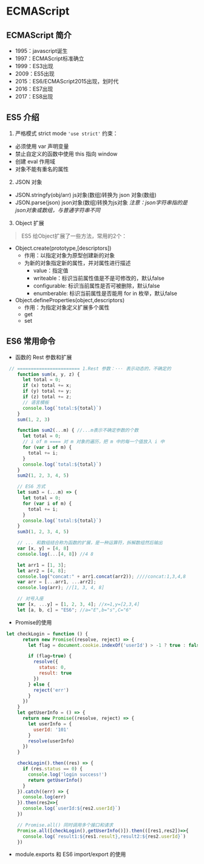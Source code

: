 # ECMAScript
## ECMAScript 简介
- 1995：javascript诞生
- 1997：ECMAScript标准确立
- 1999：ES3出现
- 2009：ES5出现
- 2015：ES6/ECMAScript2015出现，划时代
- 2016：ES7出现
- 2017：ES8出现

## ES5 介绍

1. 严格模式 strict mode
`'use strict'`
约束：
+ 必须使用 var 声明变量
+ 禁止自定义的函数中使用 this 指向 window
+ 创建 eval 作用域
+ 对象不能有重名的属性

2. JSON 对象
+ JSON.stringfy(obj/arr) js对象(数组)转换为 json 对象(数组)
+ JSON.parse(json)  json对象(数组)转换为js对象
*注意：json字符串指的是json对象或数组，与普通字符串不同*

3. Object 扩展
> ES5 给Object扩展了一些方法，常用的2个：
+ Object.create(prototype,[descriptors])
   + 作用：以指定对象为原型创建新的对象
   + 为新的对象指定新的属性，并对属性进行描述
      - value：指定值
      - writeable：标识当前属性值是不是可修改的，默认false
      - configurable: 标识当前属性是否可被删除，默认false
      - enumberable: 标识当前属性是否能用 for in 枚举，默认false
+ Object.defineProperties(object,descriptors)
   + 作用：为指定对象定义扩展多个属性
   + get   
   + set


## ES6 常用命令

- 函数的 Rest 参数和扩展
```js
 // ======================= 1.Rest 参数：··· 表示动态的，不确定的
    function sum(x, y, z) {
      let total = 0;
      if (x) total += x;
      if (y) total += y;
      if (z) total += z;
      // 语言模板
      console.log(`total:${total}`)
    }
    sum(1, 2, 3)

    function sum2(...m) { //...m表示不确定参数的个数
      let total = 0;
      // i of m ==== 对 m 对象的遍历，把 m 中的每一个值放入 i 中
      for (var i of m) {
        total += i;
      }
      console.log(`total:${total}`)
    }
    sum2(1, 2, 3, 4, 5)

    // ES6 方式
    let sum3 = (...m) => {
      let total = 0;
      for (var i of m) {
        total += i;
      }
      console.log(`total:${total}`)
    }
    sum3(1, 2, 3, 4, 5)

    // ... 和数组结合称为函数的扩展，是一种运算符，拆解数组然后输出
    var [x, y] = [4, 8]
    console.log(...[4, 8]) //4 8

    let arr1 = [1, 3];
    let arr2 = [4, 8];
    console.log("concat:" + arr1.concat(arr2)); ////concat:1,3,4,8
    var arr = [...arr1, ...arr2];
    console.log(arr); //[1, 3, 4, 8]

    // 对号入座 
    var [x, ...y] = [1, 2, 3, 4]; //x=1,y=[2,3,4]
    let [a, b, c] = "ES6"; //a="E",b="s",C="6"
```
- Promise的使用
```js
let checkLogin = function () {
      return new Promise((resolve, reject) => {
        let flag = document.cookie.indexOf('userId') > -1 ? true : false;

        if (flag=true) {
          resolve({
            status: 0,
            result: true
          })
        } else {
          reject('err')
        }
      })
    }
    let getUserInfo = () => {
      return new Promise((resolve, reject) => {
        let userInfo = {
          userId: '101'
        }
        resolve(userInfo)
      })
    }

    checkLogin().then((res) => {
      if (res.status == 0) {
        console.log('login success!')
        return getUserInfo()
      }
    }).catch((err) => {
      console.log(err)
    }).then(res2=>{
      console.log(`userId:${res2.userId}`)
    })

    // Promise.all() 同时调用多个接口和请求
    Promise.all([checkLogin(),getUserInfo()]).then(([res1,res2])=>{
      console.log(`result1:${res1.result},result2:${res2.userId}`)
    })
```
- module.exports 和 ES6 import/export 的使用
